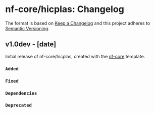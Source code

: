 # nf-core/hicplas: Changelog

The format is based on [Keep a Changelog](https://keepachangelog.com/en/1.0.0/)
and this project adheres to [Semantic Versioning](https://semver.org/spec/v2.0.0.html).

## v1.0dev - [date]

Initial release of nf-core/hicplas, created with the [nf-core](https://nf-co.re/) template.

### `Added`

### `Fixed`

### `Dependencies`

### `Deprecated`
